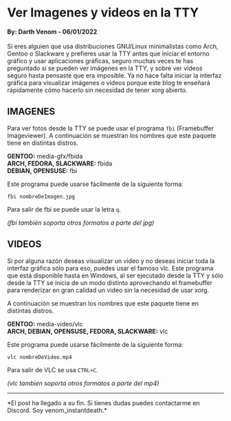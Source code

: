 # Ver Imagenes y videos en la TTY
<b>By: Darth Venom - 06/01/2022</b>
<br>
<br>
Si eres alguien que usa distribuciones GNU/Linux minimalistas como Arch, Gentoo o Slackware y prefieres usar la TTY antes que iniciar el entorno gráfico y usar aplicaciones gráficas, seguro muchas veces te has preguntado si se pueden ver imágenes en la TTY, y sobre ver videos seguro hasta pensaste que era imposible. Ya no hace falta iniciar la interfaz gráfica para visualizar imágenes o videos porque este blog te enseñará rápidamente cómo hacerlo sin necesidad de tener xorg abierto.

## IMAGENES

Para ver fotos desde la TTY se puede usar el programa `fbi` (Framebuffer Imageviewer). A continuación se muestran los nombres que este paquete tiene en distintas distros.

**GENTOO:** media-gfx/fbida<br>
**ARCH, FEDORA, SLACKWARE:** fbida<br>
**DEBIAN, OPENSUSE:** fbi<br>

Este programa puede usarse fácilmente de la siguiente forma:
```
fbi nombreDeImagen.jpg
```
Para salir de fbi se puede usar la letra `q`.

*(fbi también soporta otros formatos a parte del jpg)*

## VIDEOS

Si por alguna razón deseas visualizar un video y no deseas iniciar toda la interfaz gráfica sólo para eso, puedes usar el famoso vlc. Este programa que está disponible hasta en Windows, al ser ejecutado desde la TTY y sólo desde la TTY se inicia de un modo distinto aprovechando el framebuffer para renderizar en gran calidad un video sin la necesidad de usar xorg.

A continuación se muestran los nombres que este paquete tiene en distintas distros.

**GENTOO:** media-video/vlc<br>
**ARCH, DEBIAN, OPENSUSE, FEDORA, SLACKWARE:** vlc<br>

Este programa puede usarse fácilmente de la siguiente forma:
```
vlc nombreDeVideo.mp4
```
Para salir de VLC se usa `CTRL+C`.

*(vlc también soporta otros formatos a parte del mp4)*
<br>
<hr>
*El post ha llegado a su fin. Si tienes dudas puedes contactarme en Discord. Soy venom_instantdeath.*
